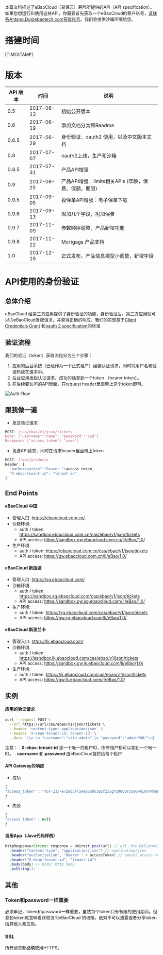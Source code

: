 本篇文档描述了eBaoCloud（易保云）寿险所提供的API（API specification）。如果您想运行和使用这些API，你需要首先获取一个eBaoCloud的租户账号，请联系Antang.Du@ebaotech.com获取账号。我们会提供沙箱环境给您。

# 搭建时间
[TIMESTAMP]

# 版本
API 版本| 时间  |说明
--|---|--
0.5  | 2017-06-13  | 初始公开版本
0.6  | 2017-06-19  | 添加文档分类和Readme
0.6.5 | 2017-06-29  | 身份验证，oauth2 使用，以及中文版本文档
0.8  | 2017-07-07  | oauth2上线，生产和沙箱
0.8.5 | 2017-07-31 | 产品API增强
0.9 | 2017-08-25 | 产品API增强：limits相关APIs (年龄，保费、保额，期限)
0.9.5 | 2017-09-05 | 投保单API增强：电子保单下载
0.9.6 | 2017-09-13 | 增加几个字段，附加保费
0.9.7 | 2017-11-09 | 参数顺序调整，产品新增功能
0.9.8 | 2017-11-22 | Mortgage 产品支持
1.0 | 2017-12-19 | 正式发布，产品信息模型小调整，新增字段

# API使用的身份验证

## 总体介绍

eBaoCloud 给第三方应用提供了身份验证的功能，身份验证后，第三方应用就可以向eBaoCloud发起请求，并获得正确的响应。我们的实现基于[Client Credentials Grant](http://tools.ietf.org/html/rfc6749#section-4.4) 和[oauth 2 specification](http://tools.ietf.org/html/rfc6749)的标准

## 验证流程

我们的验证（token）获取流程分为三个步骤：

1. 应用的后台系统（已经作为一个正式租户）组装认证请求，同时将用户名和验证码放在请求中。
2. 后台应用发起认证请求，成功的话拿到一个token （bearer token）。
3. 在后续要访问的API里面，在request header里面带上这个token即可。

![Auth Flow](/assets/oauth.png)

## 跟我做一遍

* 发送验证请求

```js
POST: /cas/ebao/v1/json/tickets
Body: {"username":"name", "password":"pwd"}
Response: {"access_token": "xxxx"}
```

* 发送API请求，同时在请求header里面带上token

```js
POST: /rest/products
Header: {
  "authorization":"Bearer "+access_token,
  "X-ebao-tenant-id": "tenant-id"
}
```

## End Points

#### eBaoCloud 中国
* 管理入口: https://ebaocloud.com.cn/
* 沙箱环境:
  * auth / token: https://sandbox.ebaocloud.com.cn/cas/ebao/v1/json/tickets
  * API access: https://sandbox.gw.ebaocloud.com.cn/li/eBao/1.0/
* 生产环境:
  * auth / token: https://ebaocloud.com.cn/cas/ebao/v1/json/tickets
  * API access: https://gw.ebaocloud.com.cn/li/eBao/1.0/

#### eBaoCloud 新加坡
  * 管理入口: https://sg.ebaocloud.com/
  * 沙箱环境:
    * auth / token: https://sandbox.sg.ebaocloud.com/cas/ebao/v1/json/tickets
    * API access: https://sandbox.gw.sg.ebaocloud.com/li/eBao/1.0/
  * 生产环境:
    * auth / token: https://sg.ebaocloud.com/cas/ebao/v1/json/tickets
    * API access: https://gw.sg.ebaocloud.com/li/eBao/1.0/

#### eBaoCloud 斯里兰卡
  * 管理入口: https://lk.ebaocloud.com/
  * 沙箱环境:
    * auth / token: https://sandbox.lk.ebaocloud.com/cas/ebao/v1/json/tickets
    * API access: https://sandbox.gw.lk.ebaocloud.com/li/eBao/1.0/
  * 生产环境:
    * auth / token: https://lk.ebaocloud.com/cas/ebao/v1/json/tickets
    * API access: https://gw.lk.ebaocloud.com/li/eBao/1.0/


## 实例

#### 应用的验证请求

```bash
curl --request POST \
  --url https://url/cas/ebao/v1/json/tickets \
  --header 'content-type: application/json' \
  --header 'X-ebao-tenant-id: tenant-id' \
  --data '{\n \n "username":"site.admin",\n "password":"adminPWD!"\n}'
```

注意：
.  **X-ebao-tenant-id** 是一个唯一的租户ID，所有租户都可以拿到一个唯一ID。
.  **username** 和 **password** 由eBaoCloud提供给每个租户


#### API Gateway的响应

* 成功

```js
{
"access_token" : "TGT-233-e7Zuc5FlSAa0SShO3B1f2iugYzRQGQrSSoGwAi0VnWbnBNDwHg"
}
```

* 失败

```js
{
"access_token" : null
}
```

#### 调用App（Java代码样例）

```java
HttpResponse<String> response = Unirest.post(url) // url：the UAT/product URL
  .header("content-type", "application/json") // application/json
  .header("authorization", "Bearer " + accessToken) // oauth2 access token：the accessToken
  .header("X-ebao-tenant-id", "tenant-id")
  .body(body) // body: http body
  .asString();
```

## 其他

### Token和password一样重要

必须牢记，token和password一样重要，虽然每个token只有有限的使用期间，但拿到token就意味着获取访问eBaoCloud
的权限。绝对不可以泄露或者分享token给其他人和应用。

### SSL

所有请求都**必须**使用HTTPS。
